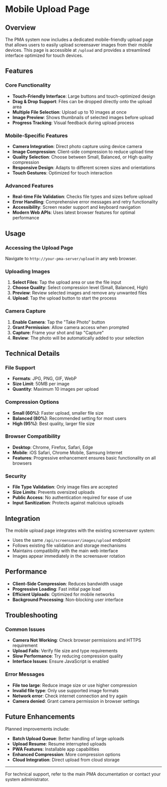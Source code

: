 # Mobile Upload Page

## Overview

The PMA system now includes a dedicated mobile-friendly upload page that allows users to easily upload screensaver images from their mobile devices. This page is accessible at `/upload` and provides a streamlined interface optimized for touch devices.

## Features

### Core Functionality
- **Touch-Friendly Interface**: Large buttons and touch-optimized design
- **Drag & Drop Support**: Files can be dropped directly onto the upload area
- **Multiple File Selection**: Upload up to 10 images at once
- **Image Preview**: Shows thumbnails of selected images before upload
- **Progress Tracking**: Visual feedback during upload process

### Mobile-Specific Features
- **Camera Integration**: Direct photo capture using device camera
- **Image Compression**: Client-side compression to reduce upload time
- **Quality Selection**: Choose between Small, Balanced, or High quality compression
- **Responsive Design**: Adapts to different screen sizes and orientations
- **Touch Gestures**: Optimized for touch interaction

### Advanced Features
- **Real-time File Validation**: Checks file types and sizes before upload
- **Error Handling**: Comprehensive error messages and retry functionality
- **Accessibility**: Screen reader support and keyboard navigation
- **Modern Web APIs**: Uses latest browser features for optimal performance

## Usage

### Accessing the Upload Page
Navigate to `http://your-pma-server/upload` in any web browser.

### Uploading Images
1. **Select Files**: Tap the upload area or use the file input
2. **Choose Quality**: Select compression level (Small, Balanced, High)
3. **Preview**: Review selected images and remove any unwanted files
4. **Upload**: Tap the upload button to start the process

### Camera Capture
1. **Enable Camera**: Tap the "Take Photo" button
2. **Grant Permission**: Allow camera access when prompted
3. **Capture**: Frame your shot and tap "Capture"
4. **Review**: The photo will be automatically added to your selection

## Technical Details

### File Support
- **Formats**: JPG, PNG, GIF, WebP
- **Size Limit**: 50MB per image
- **Quantity**: Maximum 10 images per upload

### Compression Options
- **Small (60%)**: Faster upload, smaller file size
- **Balanced (80%)**: Recommended setting for most users
- **High (95%)**: Best quality, larger file size

### Browser Compatibility
- **Desktop**: Chrome, Firefox, Safari, Edge
- **Mobile**: iOS Safari, Chrome Mobile, Samsung Internet
- **Features**: Progressive enhancement ensures basic functionality on all browsers

### Security
- **File Type Validation**: Only image files are accepted
- **Size Limits**: Prevents oversized uploads
- **Public Access**: No authentication required for ease of use
- **Input Sanitization**: Protects against malicious uploads

## Integration

The mobile upload page integrates with the existing screensaver system:

- Uses the same `/api/screensaver/images/upload` endpoint
- Follows existing file validation and storage mechanisms
- Maintains compatibility with the main web interface
- Images appear immediately in the screensaver rotation

## Performance

- **Client-Side Compression**: Reduces bandwidth usage
- **Progressive Loading**: Fast initial page load
- **Efficient Uploads**: Optimized for mobile networks
- **Background Processing**: Non-blocking user interface

## Troubleshooting

### Common Issues
- **Camera Not Working**: Check browser permissions and HTTPS requirement
- **Upload Fails**: Verify file size and type requirements
- **Slow Performance**: Try reducing compression quality
- **Interface Issues**: Ensure JavaScript is enabled

### Error Messages
- **File too large**: Reduce image size or use higher compression
- **Invalid file type**: Only use supported image formats
- **Network error**: Check internet connection and try again
- **Camera denied**: Grant camera permission in browser settings

## Future Enhancements

Planned improvements include:
- **Batch Upload Queue**: Better handling of large uploads
- **Upload Resume**: Resume interrupted uploads
- **PWA Features**: Installable app capabilities
- **Enhanced Compression**: More compression options
- **Cloud Integration**: Direct upload from cloud storage

---

For technical support, refer to the main PMA documentation or contact your system administrator. 